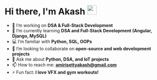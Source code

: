 # Hi there, I'm Akash <img src="https://raw.githubusercontent.com/MartinHeinz/MartinHeinz/master/wave.gif" width="30px">

- 🔭 I’m working on **DSA & Full-Stack Development**
- 🌱 I’m currently learning **DSA and Full-Stack Development (Angular, Django, MySQL)**
- 💻 I’m familiar with **Python, SQL, OOPs**
- 👯 I’m looking to collaborate on **open-source and web development projects**
- 💬 Ask me about **Python, DSA, and IoT projects**
- 📫 How to reach me: **amirisettyakash@gmail.com**
- ⚡ Fun fact: **I love VFX and gym workouts!**
